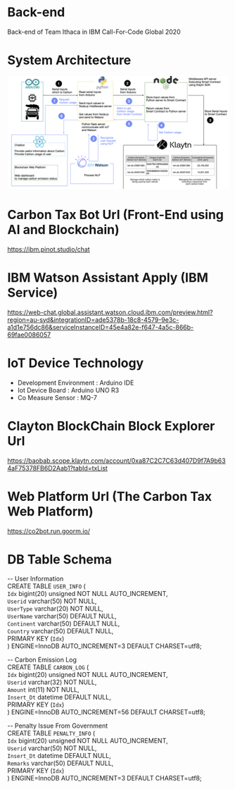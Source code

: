 # Back-end
Back-end of Team Ithaca in IBM Call-For-Code Global 2020

# System Architecture
![alt text](https://github.com/IBM-Call-for-Code-2020/back-end/blob/master/system.png?raw=true)


# Carbon Tax Bot Url (Front-End using AI and Blockchain)
https://ibm.pinot.studio/chat

# IBM Watson Assistant Apply (IBM Service)
https://web-chat.global.assistant.watson.cloud.ibm.com/preview.html?region=au-syd&integrationID=ade5378b-18c8-4579-9e3c-a1d1e756dc86&serviceInstanceID=45e4a82e-f647-4a5c-866b-69fae0086057

# IoT Device Technology
- Development Environment : Arduino IDE  
- Iot Device Board : Arduino UNO R3  
- Co Measure Sensor : MQ-7  

# Clayton BlockChain Block Explorer Url
https://baobab.scope.klaytn.com/account/0xa87C2C7C63d407D9f7A9b634aF75378FB6D2Aab1?tabId=txList

# Web Platform Url (The Carbon Tax Web Platform)
https://co2bot.run.goorm.io/

# DB Table Schema
-- User Information  
CREATE TABLE `USER_INFO` (  
  `Idx` bigint(20) unsigned NOT NULL AUTO_INCREMENT,  
  `Userid` varchar(50) NOT NULL,  
  `UserType` varchar(20) NOT NULL,  
  `UserName` varchar(50) DEFAULT NULL,  
  `Continent` varchar(50) DEFAULT NULL,  
  `Country` varchar(50) DEFAULT NULL,  
  PRIMARY KEY (`Idx`)  
) ENGINE=InnoDB AUTO_INCREMENT=3 DEFAULT CHARSET=utf8;  

-- Carbon Emission Log  
CREATE TABLE `CARBON_LOG` (  
  `Idx` bigint(20) unsigned NOT NULL AUTO_INCREMENT,  
  `Userid` varchar(32) NOT NULL,  
  `Amount` int(11) NOT NULL,  
  `Insert_Dt` datetime DEFAULT NULL,  
  PRIMARY KEY (`Idx`)  
) ENGINE=InnoDB AUTO_INCREMENT=56 DEFAULT CHARSET=utf8;  

-- Penalty Issue From Government  
CREATE TABLE `PENALTY_INFO` (  
  `Idx` bigint(20) unsigned NOT NULL AUTO_INCREMENT,  
  `Userid` varchar(50) NOT NULL,  
  `Insert_Dt` datetime DEFAULT NULL,  
  `Remarks` varchar(50) DEFAULT NULL,  
  PRIMARY KEY (`Idx`)  
) ENGINE=InnoDB AUTO_INCREMENT=3 DEFAULT CHARSET=utf8;  
